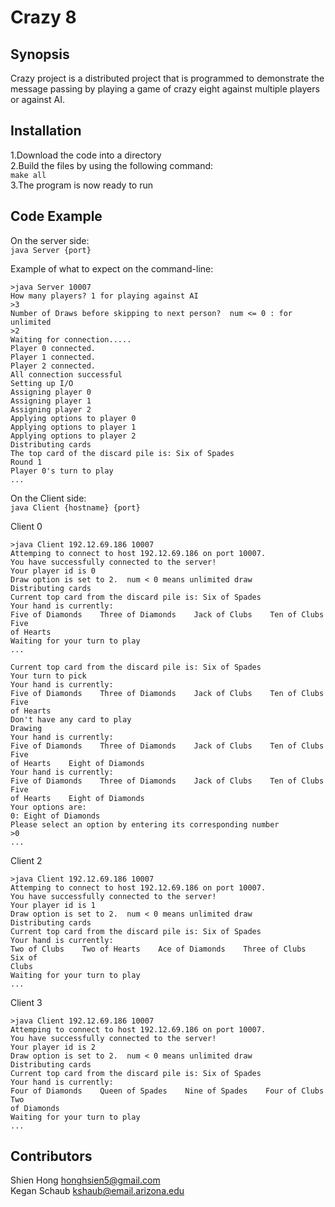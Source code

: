 Crazy 8
==============

Synopsis
--------------

Crazy project is a distributed project that is programmed to demonstrate the message passing by playing a game of crazy eight against multiple players or against AI.

Installation
--------------

1.Download the code into a directory  
2.Build the files by using the following command:  
`make all`  
3.The program is now ready to run  

Code Example
--------------
	
On the server side:  
`java Server {port}`  

Example of what to expect on the command-line:  
```
>java Server 10007
How many players? 1 for playing against AI
>3
Number of Draws before skipping to next person?  num <= 0 : for unlimited
>2
Waiting for connection.....
Player 0 connected.
Player 1 connected.
Player 2 connected.
All connection successful
Setting up I/O
Assigning player 0
Assigning player 1
Assigning player 2
Applying options to player 0
Applying options to player 1
Applying options to player 2
Distributing cards
The top card of the discard pile is: Six of Spades
Round 1
Player 0's turn to play
...
```

On the Client side:  
`java Client {hostname} {port}`

Client 0
```
>java Client 192.12.69.186 10007
Attemping to connect to host 192.12.69.186 on port 10007.
You have successfully connected to the server!
Your player id is 0
Draw option is set to 2.  num < 0 means unlimited draw
Distributing cards
Current top card from the discard pile is: Six of Spades
Your hand is currently:
Five of Diamonds    Three of Diamonds    Jack of Clubs    Ten of Clubs    Five
of Hearts    
Waiting for your turn to play
...

Current top card from the discard pile is: Six of Spades
Your turn to pick
Your hand is currently:
Five of Diamonds    Three of Diamonds    Jack of Clubs    Ten of Clubs    Five
of Hearts    
Don't have any card to play
Drawing
Your hand is currently:
Five of Diamonds    Three of Diamonds    Jack of Clubs    Ten of Clubs    Five
of Hearts    Eight of Diamonds    
Your hand is currently:
Five of Diamonds    Three of Diamonds    Jack of Clubs    Ten of Clubs    Five
of Hearts    Eight of Diamonds    
Your options are: 
0: Eight of Diamonds    
Please select an option by entering its corresponding number
>0
...
```
Client 2
```
>java Client 192.12.69.186 10007
Attemping to connect to host 192.12.69.186 on port 10007.
You have successfully connected to the server!
Your player id is 1
Draw option is set to 2.  num < 0 means unlimited draw
Distributing cards
Current top card from the discard pile is: Six of Spades
Your hand is currently:
Two of Clubs    Two of Hearts    Ace of Diamonds    Three of Clubs    Six of
Clubs
Waiting for your turn to play
...
```

Client 3
```
>java Client 192.12.69.186 10007
Attemping to connect to host 192.12.69.186 on port 10007.
You have successfully connected to the server!
Your player id is 2
Draw option is set to 2.  num < 0 means unlimited draw
Distributing cards
Current top card from the discard pile is: Six of Spades
Your hand is currently:
Four of Diamonds    Queen of Spades    Nine of Spades    Four of Clubs    Two
of Diamonds    
Waiting for your turn to play
...
```

Contributors
--------------

Shien Hong			honghsien5@gmail.com  
Kegan Schaub		kshaub@email.arizona.edu
